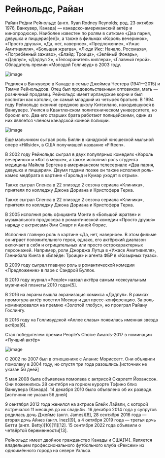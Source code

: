 # Рейнольдс, Райан

Ра́йан Ро́дни Ре́йнольдс (англ. Ryan Rodney Reynolds; род. 23 октября 1976, Ванкувер, Канада) — канадско-американский актёр и кинопродюсер. Наиболее известен по ролям в ситкоме «Два парня, девушка и пиццерия[en]», а также в фильмах «Король вечеринок», «Просто друзья», «Да, нет, наверное», «Предложение», «Ужас Амитивилля», «Большая жратва», «Люди Икс: Начало. Росомаха», «Погребённый заживо», «Блэйд: Троица», «Зелёный Фонарь», «Дэдпул», «Дэдпул 2», «Телохранитель киллера», «Главный герой». Обладатель премии «Молодой Голливуд» в 2003 году.

![image](https://user-images.githubusercontent.com/120961067/208975638-2cbedb3a-00a9-42cd-8498-39db9165a1bf.png)

Родился в Ванкувере в Канаде в семье Джеймса Честера (1941—2015) и Тэмми Рейнольдсов. Отец был продовольственным оптовиком, мать — розничный продавец. Рейнольдс имеет ирландские корни и был воспитан как католик, он самый младший из четырёх братьев. В 1994 году Рейнольдс окончил среднюю школу Китсилано, находившуюся в Ванкувере. Учился в Квантленском политехническом университете, но бросил его. Два его старших брата работают полицейскими, один из них является членом канадской конной полиции.

![image](https://user-images.githubusercontent.com/120961067/208975691-374fcd80-2b2d-4ab9-813b-0c8f61d58fd2.png)

Ещё мальчиком сыграл роль Билли в канадской юношеской мыльной опере «Hillside», в США получившей название «Fifteen».

В 2002 году Рейнольдс сыграл в двух популярных комедиях «Король вечеринок» и «Кот в мешке», а также исполнил роль студента медицины Майкла Бергена в американском телесериале «Два парня, девушка и пиццерия». Двумя годами позже он также исполнил роль-камео медбрата в картине «Гарольд и Кумар уходят в отрыв».

Также сыграл Спенса в 22 эпизоде 2 сезона сериала «Клиника», приятеля по колледжу Джона Дориана и Кристофера Терка.

Также сыграл Спенса в 22 эпизоде 2 сезона сериала «Клиника», приятеля по колледжу Джона Дориана и Кристофера Терка.

В 2005 исполнил роль официанта Монти в «Большой жратве» и музыкального продюсера в романтической комедии «Просто друзья» наряду с актрисами Эми Смарт и Анной Фэрис.

Исполнил главную роль в картине «Да, нет, наверное». В этом фильме он играет положительного героя, однако, его актёрский диапазон включает в себя и отрицательных или просто острохарактерных персонажей. Например, роли Джорджа Лутца в «Ужасе Амитивилля», Ганнибала Кинга в «Блэйде: Троице» и агента ФБР в «Козырных тузах».

В 2009 году сыграл главную роль в романтической комедии «Предложение» в паре с Сандрой Буллок.

В 2010 году журнал «People» назвал актёра самым «сексуальным мужчиной планеты 2010 года»[5].

В 2016 на экраны вышла экранизация комикса «Дэдпул». В рамках промотура актёр посетил Москву и дал пресс-конференцию. За роль номинировался на премию «Золотой глобус», но проиграл Райану Гослингу.

В 2016 году на Голливудской «Аллее славы» появилась именная звезда актёра[6].

Стал победителем премии People’s Choice Awards-2017 в номинации «Лучший актёр»

![image](https://user-images.githubusercontent.com/120961067/208975754-e1cb92b7-a7ab-463e-af8c-9e26c66a98c6.png)

С 2002 по 2007 был в отношениях с Аланис Мориссетт. Они объявили помолвку в 2004 году, но спустя три года разошлись.[источник не указан 56 дней]

5 мая 2008 была объявлена помолвка с актрисой Скарлетт Йоханссон. Они поженились 28 сентября на горном курорте Тофино близ Ванкувера (Канада). 14 декабря 2010 было объявлено об их разводе.[источник не указан 56 дней]

9 сентября 2012 года женился на актрисе Блейк Лайвли, с которой встречался 11 месяцев до их свадьбы. 16 декабря 2014 года у супругов родилась дочь Джеймс (англ. James)[8], 28 сентября 2016 года — вторая дочь Айнез (англ. Inez)[9], а 4 октября 2019 года — третья дочь Бетти (англ. Betty)[10][11][12]. 15 сентября 2022 года объявили о четвёртой беременности[13].

Рейнольдс имеет двойное гражданство Канады и США[14]. Является владельцем профессионального футбольного клуба «Рексем» из одноимённого города на севере Уэльса.
